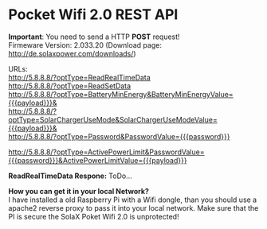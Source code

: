 # Pocket Wifi 2.0 REST API

**Important**:  You need to send a HTTP **POST** request!  
Firmeware Version: 2.033.20 (Download page: http://de.solaxpower.com/downloads/)

URLs:  
http://5.8.8.8/?optType=ReadRealTimeData  
http://5.8.8.8/?optType=ReadSetData  
http://5.8.8.8/?optType=BatteryMinEnergy&BatteryMinEnergyValue={{{payload}}}&  
http://5.8.8.8/?optType=SolarChargerUseMode&SolarChargerUseModeValue={{{payload}}}&  
http://5.8.8.8/?optType=Password&PasswordValue={{{password}}}

http://5.8.8.8/?optType=ActivePowerLimit&PasswordValue={{{password}}}&ActivePowerLimitValue={{{payload}}}

**ReadRealTimeData Respone:**
ToDo...

**How you can get it in your local Network?**  
I have installed a old Raspberry Pi with a Wifi dongle, than you should use a apache2 reverse proxy to pass it into your local network. Make sure that the PI is secure the SolaX Poket Wifi 2.0 is unprotected!
